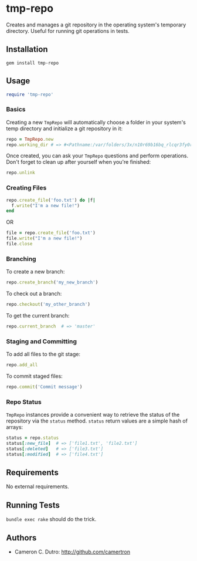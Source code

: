 tmp-repo
========

Creates and manages a git repository in the operating system's temporary directory. Useful for running git operations in tests.

## Installation

`gem install tmp-repo`

## Usage

```ruby
require 'tmp-repo'
```

### Basics

Creating a new `TmpRepo` will automatically choose a folder in your system's temp directory and initialize a git repository in it:

```ruby
repo = TmpRepo.new
repo.working_dir # => #<Pathname:/var/folders/3x/n10r69b16bq_rlcqr3fy0rwc0000gn/T/b068487773901ffe23e66a8259711fa1>
```

Once created, you can ask your `TmpRepo` questions and perform operations. Don't forget to clean up after yourself when you're finished:

```ruby
repo.unlink
```

### Creating Files

```ruby
repo.create_file('foo.txt') do |f|
  f.write("I'm a new file!")
end
```

OR

```ruby
file = repo.create_file('foo.txt')
file.write("I'm a new file!")
file.close
```

### Branching

To create a new branch:

```ruby
repo.create_branch('my_new_branch')
```

To check out a branch:

```ruby
repo.checkout('my_other_branch')
```

To get the current branch:

```ruby
repo.current_branch  # => 'master'
```

### Staging and Committing

To add all files to the git stage:

```ruby
repo.add_all
```

To commit staged files:

```ruby
repo.commit('Commit message')
```

### Repo Status

`TmpRepo` instances provide a convenient way to retrieve the status of the repository via the `status` method. `status` return values are a simple hash of arrays:

```ruby
status = repo.status
status[:new_file]  # => ['file1.txt', 'file2.txt']
status[:deleted]   # => ['file3.txt']
status[:modified]  # => ['file4.txt']
```

## Requirements

No external requirements.

## Running Tests

`bundle exec rake` should do the trick.

## Authors

* Cameron C. Dutro: http://github.com/camertron
